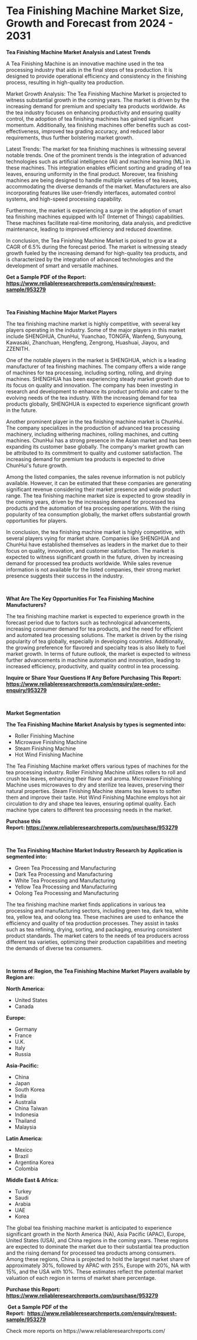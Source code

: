 <p><h1>Tea Finishing Machine Market Size, Growth and Forecast from 2024 - 2031</h1></p><p><strong>Tea Finishing Machine Market Analysis and Latest Trends</strong></p>
<p><p>A Tea Finishing Machine is an innovative machine used in the tea processing industry that aids in the final steps of tea production. It is designed to provide operational efficiency and consistency in the finishing process, resulting in high-quality tea production.</p><p>Market Growth Analysis: The Tea Finishing Machine Market is projected to witness substantial growth in the coming years. The market is driven by the increasing demand for premium and specialty tea products worldwide. As the tea industry focuses on enhancing productivity and ensuring quality control, the adoption of tea finishing machines has gained significant momentum. Additionally, tea finishing machines offer benefits such as cost-effectiveness, improved tea grading accuracy, and reduced labor requirements, thus further bolstering market growth.</p><p>Latest Trends: The market for tea finishing machines is witnessing several notable trends. One of the prominent trends is the integration of advanced technologies such as artificial intelligence (AI) and machine learning (ML) in these machines. This integration enables efficient sorting and grading of tea leaves, ensuring uniformity in the final product. Moreover, tea finishing machines are being designed to handle multiple varieties of tea leaves, accommodating the diverse demands of the market. Manufacturers are also incorporating features like user-friendly interfaces, automated control systems, and high-speed processing capability.</p><p>Furthermore, the market is experiencing a surge in the adoption of smart tea finishing machines equipped with IoT (Internet of Things) capabilities. These machines facilitate real-time monitoring, data analysis, and predictive maintenance, leading to improved efficiency and reduced downtime.</p><p>In conclusion, the Tea Finishing Machine Market is poised to grow at a CAGR of 6.5% during the forecast period. The market is witnessing steady growth fueled by the increasing demand for high-quality tea products, and is characterized by the integration of advanced technologies and the development of smart and versatile machines.</p></p>
<p><strong>Get a Sample PDF of the Report:&nbsp; <a href="https://www.reliableresearchreports.com/enquiry/request-sample/953279">https://www.reliableresearchreports.com/enquiry/request-sample/953279</a></strong></p>
<p>&nbsp;</p>
<p><strong>Tea Finishing Machine Major Market Players</strong></p>
<p><p>The tea finishing machine market is highly competitive, with several key players operating in the industry. Some of the major players in this market include SHENGHUA, ChunHui, Yuanchao, TONGFA, Wanfeng, Sunyoung, Kawasaki, Zhanchuan, Hengfeng, Zengrong, Huashuai, Jiayou, and ZZENITH.</p><p>One of the notable players in the market is SHENGHUA, which is a leading manufacturer of tea finishing machines. The company offers a wide range of machines for tea processing, including sorting, rolling, and drying machines. SHENGHUA has been experiencing steady market growth due to its focus on quality and innovation. The company has been investing in research and development to enhance its product portfolio and cater to the evolving needs of the tea industry. With the increasing demand for tea products globally, SHENGHUA is expected to experience significant growth in the future.</p><p>Another prominent player in the tea finishing machine market is ChunHui. The company specializes in the production of advanced tea processing machinery, including withering machines, rolling machines, and cutting machines. ChunHui has a strong presence in the Asian market and has been expanding its customer base globally. The company's market growth can be attributed to its commitment to quality and customer satisfaction. The increasing demand for premium tea products is expected to drive ChunHui's future growth.</p><p>Among the listed companies, the sales revenue information is not publicly available. However, it can be estimated that these companies are generating significant revenue considering their market presence and wide product range. The tea finishing machine market size is expected to grow steadily in the coming years, driven by the increasing demand for processed tea products and the automation of tea processing operations. With the rising popularity of tea consumption globally, the market offers substantial growth opportunities for players.</p><p>In conclusion, the tea finishing machine market is highly competitive, with several players vying for market share. Companies like SHENGHUA and ChunHui have established themselves as leaders in the market due to their focus on quality, innovation, and customer satisfaction. The market is expected to witness significant growth in the future, driven by increasing demand for processed tea products worldwide. While sales revenue information is not available for the listed companies, their strong market presence suggests their success in the industry.</p></p>
<p>&nbsp;</p>
<p><strong>What Are The Key Opportunities For Tea Finishing Machine Manufacturers?</strong></p>
<p><p>The tea finishing machine market is expected to experience growth in the forecast period due to factors such as technological advancements, increasing consumer demand for tea products, and the need for efficient and automated tea processing solutions. The market is driven by the rising popularity of tea globally, especially in developing countries. Additionally, the growing preference for flavored and specialty teas is also likely to fuel market growth. In terms of future outlook, the market is expected to witness further advancements in machine automation and innovation, leading to increased efficiency, productivity, and quality control in tea processing.</p></p>
<p><strong>Inquire or Share Your Questions If Any Before Purchasing This Report: <a href="https://www.reliableresearchreports.com/enquiry/pre-order-enquiry/953279">https://www.reliableresearchreports.com/enquiry/pre-order-enquiry/953279</a></strong></p>
<p>&nbsp;</p>
<p><strong>Market Segmentation</strong></p>
<p><strong>The Tea Finishing Machine Market Analysis by types is segmented into:</strong></p>
<p><ul><li>Roller Finishing Machine</li><li>Microwave Finishing Machine</li><li>Steam Finishing Machine</li><li>Hot Wind Finishing Machine</li></ul></p>
<p><p>The Tea Finishing Machine market offers various types of machines for the tea processing industry. Roller Finishing Machine utilizes rollers to roll and crush tea leaves, enhancing their flavor and aroma. Microwave Finishing Machine uses microwaves to dry and sterilize tea leaves, preserving their natural properties. Steam Finishing Machine steams tea leaves to soften them and improve their taste. Hot Wind Finishing Machine employs hot air circulation to dry and shape tea leaves, ensuring optimal quality. Each machine type caters to different tea processing needs in the market.</p></p>
<p><strong>Purchase this Report:&nbsp;<a href="https://www.reliableresearchreports.com/purchase/953279">https://www.reliableresearchreports.com/purchase/953279</a></strong></p>
<p>&nbsp;</p>
<p><strong>The Tea Finishing Machine Market Industry Research by Application is segmented into:</strong></p>
<p><ul><li>Green Tea Processing and Manufacturing</li><li>Dark Tea Processing and Manufacturing</li><li>White Tea Processing and Manufacturing</li><li>Yellow Tea Processing and Manufacturing</li><li>Oolong Tea Processing and Manufacturing</li></ul></p>
<p><p>The tea finishing machine market finds applications in various tea processing and manufacturing sectors, including green tea, dark tea, white tea, yellow tea, and oolong tea. These machines are used to enhance the efficiency and quality of tea production processes. They assist in tasks such as tea refining, drying, sorting, and packaging, ensuring consistent product standards. The market caters to the needs of tea producers across different tea varieties, optimizing their production capabilities and meeting the demands of diverse tea consumers.</p></p>
<p>&nbsp;</p>
<p><strong>In terms of Region, the Tea Finishing Machine Market Players available by Region are:</strong></p>
<p>
    <p> <strong> North America: </strong>
        <ul>
            <li>United States</li>
            <li>Canada</li>
        </ul>
        </p> 
    <p> <strong> Europe: </strong>
        <ul>
            <li>Germany</li>
            <li>France</li>
            <li>U.K.</li>
            <li>Italy</li>
            <li>Russia</li>
        </ul>
        </p> 
    <p> <strong> Asia-Pacific: </strong>
        <ul>
            <li>China</li>
            <li>Japan</li>
            <li>South Korea</li>
            <li>India</li>
            <li>Australia</li>
            <li>China Taiwan</li>
            <li>Indonesia</li>
            <li>Thailand</li>
            <li>Malaysia</li>
        </ul>
        </p> 
    <p> <strong> Latin America: </strong>
        <ul>
            <li>Mexico</li>
            <li>Brazil</li>
            <li>Argentina Korea</li>
            <li>Colombia</li>
        </ul>
        </p> 
    <p> <strong> Middle East & Africa: </strong>
        <ul>
            <li>Turkey</li>
            <li>Saudi</li>
            <li>Arabia</li>
            <li>UAE</li>
            <li>Korea</li>
        </ul>
    </p>
    </p>
<p><p>The global tea finishing machine market is anticipated to experience significant growth in the North America (NA), Asia Pacific (APAC), Europe, United States (USA), and China regions in the coming years. These regions are expected to dominate the market due to their substantial tea production and the rising demand for processed tea products among consumers. Among these regions, China is projected to hold the largest market share of approximately 30%, followed by APAC with 25%, Europe with 20%, NA with 15%, and the USA with 10%. These estimates reflect the potential market valuation of each region in terms of market share percentage.</p></p>
<p><strong>Purchase this Report: <a href="https://www.reliableresearchreports.com/purchase/953279">https://www.reliableresearchreports.com/purchase/953279</a></strong></p>
<p>&nbsp;<strong>Get a Sample PDF of the Report:&nbsp;&nbsp;<a href="https://www.reliableresearchreports.com/enquiry/request-sample/953279">https://www.reliableresearchreports.com/enquiry/request-sample/953279</a></strong></p>
<p><strong></strong></p>
<p>Check more reports on https://www.reliableresearchreports.com/</p>